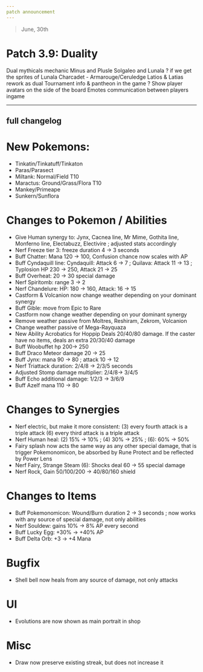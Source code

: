```yaml
---
patch announcement
---
```


> June, 30th

# Patch 3.9: Duality

Dual mythicals mechanic
Minus and Plusle
Solgaleo and Lunala ? if we get the sprites of Lunala
Charcadet - Armarouge/Ceruledge
Latios & Latias rework as dual
Tournament info & pantheon in the game ?
Show player avatars on the side of the board
Emotes communication between players ingame

---

## full changelog

# New Pokemons:

- Tinkatin/Tinkatuff/Tinkaton
- Paras/Parasect
- Miltank: Normal/Field T10
- Maractus: Ground/Grass/Flora T10
- Mankey/Primeape
- Sunkern/Sunflora

# Changes to Pokemon / Abilities

- Give Human synergy to: Jynx, Cacnea line, Mr Mime, Gothita line, Monferno line, Electabuzz, Electivire ; adjusted stats accordingly
- Nerf Freeze tier 3: freeze duration 4 → 3 seconds
- Buff Chatter: Mana 120 → 100, Confusion chance now scales with AP
- Buff Cyndaquill line: Cyndaquill: Attack 6 → 7 ; Quilava: Attack 11 → 13 ; Typlosion HP 230 → 250, Attack 21 → 25
- Buff Overheat: 20 → 30 special damage
- Nerf Spiritomb: range 3 → 2
- Nerf Chandelure: HP: 180 → 160, Attack: 16 → 15
- Castform & Volcanion now change weather depending on your dominant synergy
- Buff Gible: move from Epic to Rare
- Castform now change weather depending on your dominant synergy
- Remove weather passive from Moltres, Reshiram, Zekrom, Volcanion
- Change weather passive of Mega-Rayquaza
- New Ability Acrobatics for Hoppip Deals 20/40/80 damage. If the caster have no items, deals an extra 20/30/40 damage
- Buff Woobuffet hp 200-> 250
- Buff Draco Meteor damage 20 -> 25
- Buff Jynx: mana 90 -> 80 ; attack 10 -> 12
- Nerf Triattack duration: 2/4/8 → 2/3/5 seconds
- Adjusted Stomp damage multiplier: 2/4/8→ 3/4/5
- Buff Echo additional damage: 1/2/3 → 3/6/9
- Buff Azelf mana 110 -> 80

# Changes to Synergies

- Nerf electric, but make it more consistent: (3) every fourth attack is a triple attack (6) every third attack is a triple attack
- Nerf Human heal: (2) 15% → 10% ; (4) 30% → 25% ; (6): 60% → 50%
- Fairy splash now acts the same way as any other special damage, that is trigger Pokemonomicon, be absorbed by Rune Protect and be reflected by Power Lens
- Nerf Fairy, Strange Steam (6): Shocks deal 60 -> 55 special damage
- Nerf Rock, Gain 50/100/200 -> 40/80/160 shield

# Changes to Items

- Buff Pokemonomicon: Wound/Burn duration 2 → 3 seconds ; now works with any source of special damage, not only abilities
- Nerf Souldew: gains 10% → 8% AP every second
- Buff Lucky Egg: +30% → +40% AP
- Buff Delta Orb: +3 → +4 Mana

# Bugfix

- Shell bell now heals from any source of damage, not only attacks

# UI

- Evolutions are now shown as main portrait in shop

# Misc

- Draw now preserve existing streak, but does not increase it
